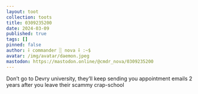```yaml
---
layout: toot
collection: toots
title: 0309235200
date: 2024-03-09
published: true
tags: []
pinned: false
author: ⸸ commander ░ nova ⸸ :~$
avatar: /img/avatar/daemon.jpeg
mastodon: https://mastodon.online/@cmdr_nova/0309235200
---
```


Don’t go to Devry university, they’ll keep sending you appointment emails 2 years after you leave their scammy crap-school
